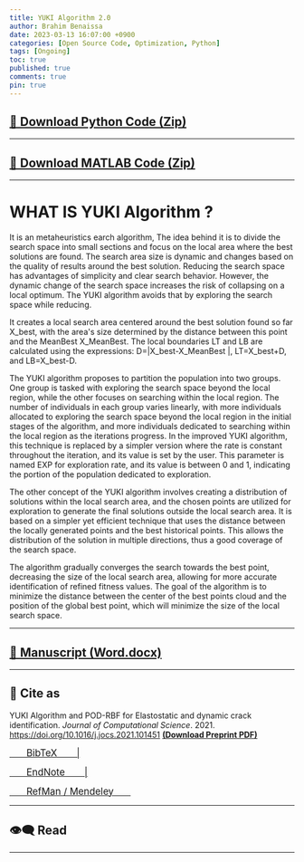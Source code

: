 ```yaml
---
title: YUKI Algorithm 2.0
author: Brahim Benaissa
date: 2023-03-13 16:07:00 +0900
categories: [Open Source Code, Optimization, Python]
tags: [Ongoing]
toc: true
published: true
comments: true
pin: true
---
```



## <a target="_blank" href="{{ site.baseurl }}{% link /assets/files/Projects/YUKI ALGORITHM 2.0/YUKI py.zip %}"  download> 📂 Download Python Code (Zip)</a>


---

## <a target="_blank" href="{{ site.baseurl }}{% link /assets/files/Projects/YUKI ALGORITHM 2.0/YUKI Algorithm.zip %}"  download> 📂 Download MATLAB Code (Zip)</a>


---
# WHAT IS YUKI Algorithm ?

It is an metaheuristics earch algorithm, The idea behind it is to divide the search space into small sections and focus on the local area where the best solutions are found. The search area size is dynamic and changes based on the quality of results around the best solution. Reducing the search space has advantages of simplicity and clear search behavior. However, the dynamic change of the search space increases the risk of collapsing on a local optimum. The YUKI algorithm avoids that by exploring the search space while reducing.

 It creates a local search area centered around the best solution found so far X_best, with the area's size determined by the distance between this point and the MeanBest X_MeanBest. The local boundaries LT and LB are calculated using the expressions: D=|X_best-X_MeanBest |, LT=X_best+D, and LB=X_best-D.

The YUKI algorithm proposes to partition the population into two groups. One group is tasked with exploring the search space beyond the local region, while the other focuses on searching within the local region. The number of individuals in each group varies linearly, with more individuals allocated to exploring the search space beyond the local region in the initial stages of the algorithm, and more individuals dedicated to searching within the local region as the iterations progress. In the improved YUKI algorithm, this technique is replaced by a simpler version where the rate is constant throughout the iteration, and its value is set by the user. This parameter is named EXP for exploration rate, and its value is between 0 and 1, indicating the portion of the population dedicated to exploration.

The other concept of the YUKI algorithm involves creating a distribution of solutions within the local search area, and the chosen points are utilized for exploration to generate the final solutions outside the local search area. It is based on a simpler yet efficient technique that uses the distance between the locally generated points and the best historical points. This allows the distribution of the solution in multiple directions, thus a good coverage of the search space.

The algorithm gradually converges the search towards the best point, decreasing the size of the local search area, allowing for more accurate identification of refined fitness values. The goal of the algorithm is to minimize the distance between the center of the best points cloud and the position of the global best point, which will minimize the size of the local search space.

---

## <a target="_blank" href="{{ site.baseurl }}{% link /assets/files/Projects/YUKI ALGORITHM/YUKI ALGORITHM 1.0.docx %}"  download> 📓 Manuscript (Word.docx)</a>

---

## 📑 Cite as

YUKI Algorithm and POD-RBF for Elastostatic and dynamic crack identification. *Journal of Computational Science*. 2021. <a href="https://doi.org/10.1016/j.jocs.2021.101451" target="_blank"> https://doi.org/10.1016/j.jocs.2021.101451 </a> <a href="{{ site.baseurl }}{% link /assets/files/Preprints/YUKI Algorithm 2021.pdf %}" target="_blank">  **(Download Preprint PDF)** </a>


<p align="center">

<a target="_blank" href="{{ site.baseurl }}{% link /assets/files/Projects/YUKI ALGORITHM/reference file/YA1.bib %}"  download> <span style="font-size:1.2em;"> &ensp;&ensp;&ensp; BibTeX &ensp;&ensp;&ensp; |</span> </a>

<a target="_blank" href="{{ site.baseurl }}{% link /assets/files/Projects/YUKI ALGORITHM/reference file/YA1.enw %}"  download>  <span style="font-size:1.2em;"> &ensp;&ensp;&ensp; EndNote &ensp;&ensp;&ensp; |</span> </a>

<a target="_blank" href="{{ site.baseurl }}{% link /assets/files/Projects/YUKI ALGORITHM/reference file/YA1.ris %}"  download>  <span style="font-size:1.2em;"> &ensp;&ensp;&ensp; RefMan / Mendeley &ensp;&ensp;&ensp; </span> </a>

</p>


<!--
---


## 📺 Tutorial

[![IMAGE ALT TEXT](http://img.youtube.com/vi/Jz3TDvnZ3zo/0.jpg)](http://www.youtube.com/watch?v=Jz3TDvnZ3zo "Video Title")

<p align="center">

<iframe
    width="750"
    height="480"
    src="https://www.youtube.com/embed/UmX4kyB2wfg"
    frameborder="0"
    allow="autoplay; encrypted-media"
    allowfullscreen>
</iframe>

</p>

-->

---

## 👁️‍🗨️ Read

<p align="center">

<object data="{{ site.baseurl }}{% link /assets/files/Projects/YUKI ALGORITHM/YUKI ALGORITHM 1.0.pdf %}" type="application/pdf" width="750px" height="500px"> </object>

</p>


---
